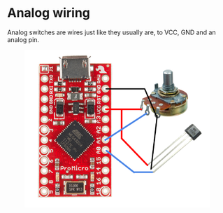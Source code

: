 # Analog wiring

Analog switches are wires just like they usually are, to VCC, GND and an analog pin.&#x20;

<figure><img src="../.gitbook/assets/image (8).png" alt=""><figcaption></figcaption></figure>
